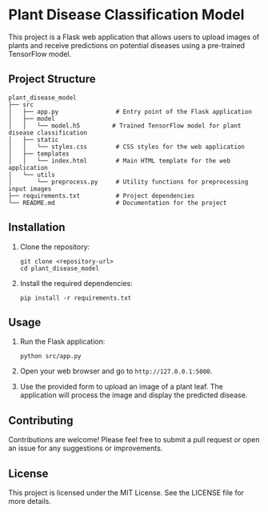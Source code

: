 # Plant Disease Classification Model

This project is a Flask web application that allows users to upload images of plants and receive predictions on potential diseases using a pre-trained TensorFlow model.

## Project Structure

```
plant_disease_model
├── src
│   ├── app.py                # Entry point of the Flask application
│   ├── model
│   │   └── model.h5         # Trained TensorFlow model for plant disease classification
│   ├── static
│   │   └── styles.css        # CSS styles for the web application
│   ├── templates
│   │   └── index.html        # Main HTML template for the web application
│   └── utils
│       └── preprocess.py     # Utility functions for preprocessing input images
├── requirements.txt          # Project dependencies
└── README.md                 # Documentation for the project
```

## Installation

1. Clone the repository:
   ```
   git clone <repository-url>
   cd plant_disease_model
   ```

2. Install the required dependencies:
   ```
   pip install -r requirements.txt
   ```

## Usage

1. Run the Flask application:
   ```
   python src/app.py
   ```

2. Open your web browser and go to `http://127.0.0.1:5000`.

3. Use the provided form to upload an image of a plant leaf. The application will process the image and display the predicted disease.

## Contributing

Contributions are welcome! Please feel free to submit a pull request or open an issue for any suggestions or improvements.

## License

This project is licensed under the MIT License. See the LICENSE file for more details.
